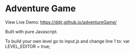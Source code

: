# Adventure Game

View Live Demo: https://ddjr.github.io/adventureGame/

Built with pure Javascript.

To build your own level go to input.js and change line 1 to:   var LEVEL_EDITOR = true;
